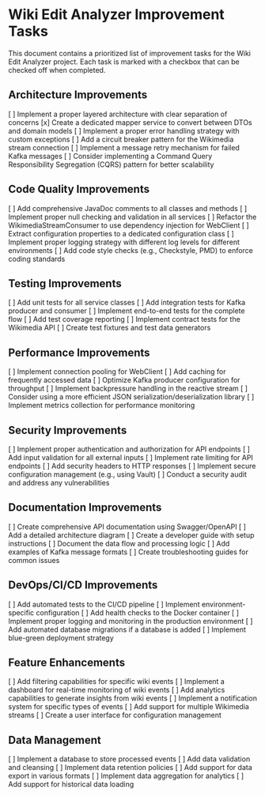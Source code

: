 # Wiki Edit Analyzer Improvement Tasks

This document contains a prioritized list of improvement tasks for the Wiki Edit Analyzer project. Each task is marked with a checkbox that can be checked off when completed.

## Architecture Improvements

[ ] Implement a proper layered architecture with clear separation of concerns
[x] Create a dedicated mapper service to convert between DTOs and domain models
[ ] Implement a proper error handling strategy with custom exceptions
[ ] Add a circuit breaker pattern for the Wikimedia stream connection
[ ] Implement a message retry mechanism for failed Kafka messages
[ ] Consider implementing a Command Query Responsibility Segregation (CQRS) pattern for better scalability

## Code Quality Improvements

[ ] Add comprehensive JavaDoc comments to all classes and methods
[ ] Implement proper null checking and validation in all services
[ ] Refactor the WikimediaStreamConsumer to use dependency injection for WebClient
[ ] Extract configuration properties to a dedicated configuration class
[ ] Implement proper logging strategy with different log levels for different environments
[ ] Add code style checks (e.g., Checkstyle, PMD) to enforce coding standards

## Testing Improvements

[ ] Add unit tests for all service classes
[ ] Add integration tests for Kafka producer and consumer
[ ] Implement end-to-end tests for the complete flow
[ ] Add test coverage reporting
[ ] Implement contract tests for the Wikimedia API
[ ] Create test fixtures and test data generators

## Performance Improvements

[ ] Implement connection pooling for WebClient
[ ] Add caching for frequently accessed data
[ ] Optimize Kafka producer configuration for throughput
[ ] Implement backpressure handling in the reactive stream
[ ] Consider using a more efficient JSON serialization/deserialization library
[ ] Implement metrics collection for performance monitoring

## Security Improvements

[ ] Implement proper authentication and authorization for API endpoints
[ ] Add input validation for all external inputs
[ ] Implement rate limiting for API endpoints
[ ] Add security headers to HTTP responses
[ ] Implement secure configuration management (e.g., using Vault)
[ ] Conduct a security audit and address any vulnerabilities

## Documentation Improvements

[ ] Create comprehensive API documentation using Swagger/OpenAPI
[ ] Add a detailed architecture diagram
[ ] Create a developer guide with setup instructions
[ ] Document the data flow and processing logic
[ ] Add examples of Kafka message formats
[ ] Create troubleshooting guides for common issues

## DevOps/CI/CD Improvements

[ ] Add automated tests to the CI/CD pipeline
[ ] Implement environment-specific configuration
[ ] Add health checks to the Docker container
[ ] Implement proper logging and monitoring in the production environment
[ ] Add automated database migrations if a database is added
[ ] Implement blue-green deployment strategy

## Feature Enhancements

[ ] Add filtering capabilities for specific wiki events
[ ] Implement a dashboard for real-time monitoring of wiki events
[ ] Add analytics capabilities to generate insights from wiki events
[ ] Implement a notification system for specific types of events
[ ] Add support for multiple Wikimedia streams
[ ] Create a user interface for configuration management

## Data Management

[ ] Implement a database to store processed events
[ ] Add data validation and cleansing
[ ] Implement data retention policies
[ ] Add support for data export in various formats
[ ] Implement data aggregation for analytics
[ ] Add support for historical data loading
